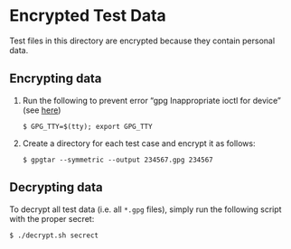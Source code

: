 # Encrypted Test Data

Test files in this directory are encrypted because they contain personal data.

## Encrypting data

1. Run the following to prevent error “gpg Inappropriate ioctl for device” (see
   [here](https://stackoverflow.com/a/57591830))

   ```shell
   $ GPG_TTY=$(tty); export GPG_TTY
   ```

2. Create a directory for each test case and encrypt it as follows:

   ```shell
   $ gpgtar --symmetric --output 234567.gpg 234567
   ```

## Decrypting data

To decrypt all test data (i.e. all `*.gpg` files), simply run the following script with the proper secret:

```shell
$ ./decrypt.sh secrect
```
